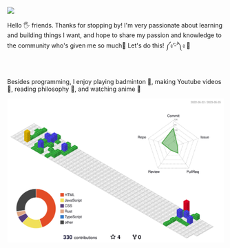 <a target="_blank" href="https://www.youtube.com/channel/UCyA8NILzpi30Ib9bd7XgN3g"> <img src="https://img.shields.io/badge/YouTube-FF0000?style=for-the-badge&logo=youtube&logoColor=white"></a> 


Hello 🖐️ friends. Thanks for stopping by! I'm very passionate about learning and building things I want, and hope to share my passion and knowledge to the community who's given me so much🤗 Let's do this! ༼ง’̀-‘́༽ง 🚀 <br/> <br/>
 <br/><br/>
Besides programming, I enjoy playing badminton 🏸, making Youtube videos 🎉, reading philosophy 📗, and watching anime 🌸 <br>

![](./profile-3d-contrib/profile-gitblock.svg)


